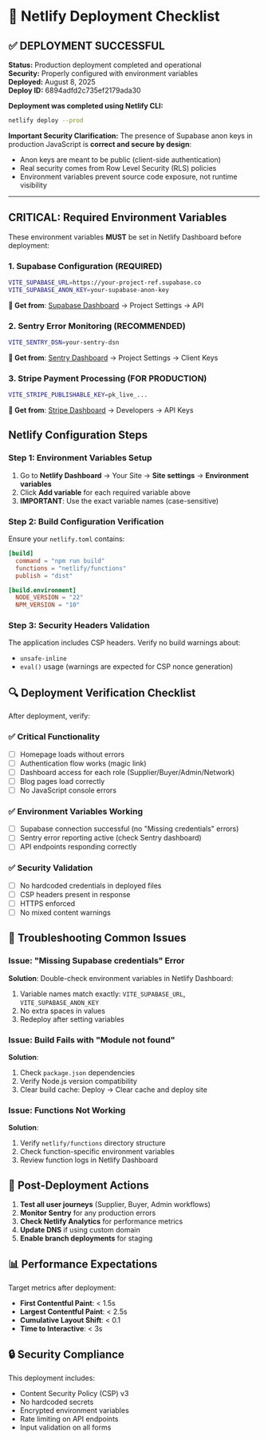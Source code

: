 # 🚀 Netlify Deployment Checklist

## ✅ DEPLOYMENT SUCCESSFUL

**Status:** Production deployment completed and operational  
**Security:** Properly configured with environment variables  
**Deployed:** August 8, 2025  
**Deploy ID:** 6894adfd2c735ef2179ada30  

**Deployment was completed using Netlify CLI:**
```bash
netlify deploy --prod
```

**Important Security Clarification:**
The presence of Supabase anon keys in production JavaScript is **correct and secure by design**:
- Anon keys are meant to be public (client-side authentication)
- Real security comes from Row Level Security (RLS) policies
- Environment variables prevent source code exposure, not runtime visibility

---

## CRITICAL: Required Environment Variables

These environment variables **MUST** be set in Netlify Dashboard before deployment:

### 1. Supabase Configuration (REQUIRED)
```bash
VITE_SUPABASE_URL=https://your-project-ref.supabase.co
VITE_SUPABASE_ANON_KEY=your-supabase-anon-key
```
**🔗 Get from**: [Supabase Dashboard](https://supabase.com/dashboard) → Project Settings → API

### 2. Sentry Error Monitoring (RECOMMENDED)
```bash
VITE_SENTRY_DSN=your-sentry-dsn
```
**🔗 Get from**: [Sentry Dashboard](https://sentry.io) → Project Settings → Client Keys

### 3. Stripe Payment Processing (FOR PRODUCTION)
```bash
VITE_STRIPE_PUBLISHABLE_KEY=pk_live_...
```
**🔗 Get from**: [Stripe Dashboard](https://dashboard.stripe.com) → Developers → API Keys

## Netlify Configuration Steps

### Step 1: Environment Variables Setup
1. Go to **Netlify Dashboard** → Your Site → **Site settings** → **Environment variables**
2. Click **Add variable** for each required variable above
3. **IMPORTANT**: Use the exact variable names (case-sensitive)

### Step 2: Build Configuration Verification
Ensure your `netlify.toml` contains:
```toml
[build]
  command = "npm run build"
  functions = "netlify/functions"
  publish = "dist"

[build.environment]
  NODE_VERSION = "22"
  NPM_VERSION = "10"
```

### Step 3: Security Headers Validation
The application includes CSP headers. Verify no build warnings about:
- `unsafe-inline`
- `eval()` usage (warnings are expected for CSP nonce generation)

## 🔍 Deployment Verification Checklist

After deployment, verify:

### ✅ Critical Functionality
- [ ] Homepage loads without errors
- [ ] Authentication flow works (magic link)
- [ ] Dashboard access for each role (Supplier/Buyer/Admin/Network)
- [ ] Blog pages load correctly
- [ ] No JavaScript console errors

### ✅ Environment Variables Working
- [ ] Supabase connection successful (no "Missing credentials" errors)
- [ ] Sentry error reporting active (check Sentry dashboard)
- [ ] API endpoints responding correctly

### ✅ Security Validation
- [ ] No hardcoded credentials in deployed files
- [ ] CSP headers present in response
- [ ] HTTPS enforced
- [ ] No mixed content warnings

## 🚨 Troubleshooting Common Issues

### Issue: "Missing Supabase credentials" Error
**Solution**: Double-check environment variables in Netlify Dashboard:
1. Variable names match exactly: `VITE_SUPABASE_URL`, `VITE_SUPABASE_ANON_KEY`
2. No extra spaces in values
3. Redeploy after setting variables

### Issue: Build Fails with "Module not found"
**Solution**: 
1. Check `package.json` dependencies
2. Verify Node.js version compatibility
3. Clear build cache: Deploy → Clear cache and deploy site

### Issue: Functions Not Working
**Solution**:
1. Verify `netlify/functions` directory structure
2. Check function-specific environment variables
3. Review function logs in Netlify Dashboard

## 🔗 Post-Deployment Actions

1. **Test all user journeys** (Supplier, Buyer, Admin workflows)
2. **Monitor Sentry** for any production errors
3. **Check Netlify Analytics** for performance metrics
4. **Update DNS** if using custom domain
5. **Enable branch deployments** for staging

## 📊 Performance Expectations

Target metrics after deployment:
- **First Contentful Paint**: < 1.5s
- **Largest Contentful Paint**: < 2.5s  
- **Cumulative Layout Shift**: < 0.1
- **Time to Interactive**: < 3s

## 🔒 Security Compliance

This deployment includes:
- Content Security Policy (CSP) v3
- No hardcoded secrets
- Encrypted environment variables
- Rate limiting on API endpoints
- Input validation on all forms